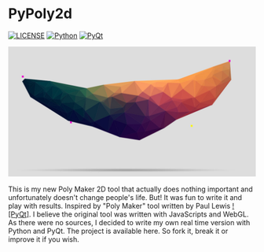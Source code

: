 # PyPoly2d

[![LICENSE](https://img.shields.io/badge/license-MIT-lightgrey.svg)](https://raw.githubusercontent.com/volodinroman/PyPoly2d/master/LICENSE)
[![Python](https://img.shields.io/badge/Python-3.6-blue.svg)](https://python.org)
[![PyQt](https://img.shields.io/badge/PyQt-5.6-green.svg)](https://www.qt.io/)


![Image of Yaktocat](https://github.com/volodinroman/PyPoly2d/blob/master/assets/banner.jpg)

This is my new Poly Maker 2D tool that actually does nothing important and unfortunately doesn't change people's life. But! It was fun to write it and play with results. Inspired by "Poly Maker" tool written by Paul Lewis [![PyQt]](http://lab.aerotwist.com/canvas/poly-maker/). I believe the original tool was written with JavaScripts and WebGL. As there were no sources, I decided to write my own real time version with Python and PyQt. The project is available here. So fork it, break it or improve it if you wish.

